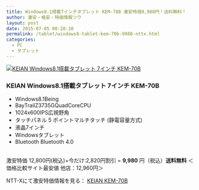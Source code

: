 ```yaml
---
title: Windows8.1搭載7インチタブレット KEM-70B 激安特価9,980円！送料無料！
author: 激安・格安・特価情報ツウ
layout: post
date: 2015-07-05 00:28:10
permalink: /tablet/windows8-tablet-kem-70b-9980-nttx.html
categories:
  - PC
  - タブレット
---
```

<div class="img-bg2 img_L">
  <a href="//px.a8.net/svt/ejp?a8mat=ZYP6S+8IMA3E+S1Q+BWGDT&#038;a8ejpredirect=//nttxstore.jp/_II_KV15032524" target="_blank"><img border="0" alt="KEIAN Windows8.1搭載タブレット 7インチ KEM-70B" src="//image.nttxstore.jp/l2_images/K/KV/KV15032524.jpg" data-recalc-dims="1" /></a>
</div>

### KEIAN Windows8.1搭載タブレット 7インチ KEM-70B
<!--more-->

* Windows8.1Being
* BayTrailZ3735GQuadCoreCPU
* 1024x600IPS広視野角
* タッチパネル	5 ポイントマルチタッチ (静電容量方式)
* 液晶7インチ
* Windowsタブレット
* Bluetooth	Bluetooth 4.0

<br clear="all" />激安特価 12,800円(税込)+今だけ:2,820円割引 = <span class="tokka-price"><strong>9,980</strong></span> 円（税込）**送料無料**
＜価格比較サイト最安値 他店：12,960円＞

NTT-Xにて激安特価情報を見る： <a href="//px.a8.net/svt/ejp?a8mat=ZYP6S+8IMA3E+S1Q+BWGDT&#038;a8ejpredirect=//nttxstore.jp/_II_KV15032524" target="_blank"><span class="fs150p">KEIAN KEM-70B</span></a>